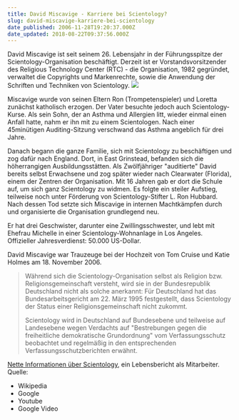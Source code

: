```yaml
---
title: David Miscavige - Karriere bei Scientology?
slug: david-miscavige-karriere-bei-scientology
date_published: 2006-11-28T19:20:37.000Z
date_updated: 2018-08-22T09:37:56.000Z
---
```


David Miscavige ist seit seinem 26. Lebensjahr in der Führungsspitze der Scientology-Organisation beschäftigt. Derzeit ist er Vorstandsvorsitzender des Religious Technology Center (RTC) - die Organisation, 1982 gegründet, verwaltet die Copyrights und Markenrechte, sowie die Anwendung der Schriften und Techniken von Scientology.
![](//img246.imageshack.us/img246/6021/scientologyna1.png)

Miscavige wurde von seinen Eltern Ron (Trompetenspieler) und Loretta zunächst katholisch erzogen. Der Vater besuchte jedoch auch Scientology-Kurse. Als sein Sohn, der an Asthma und Allergien litt, wieder einmal einen Anfall hatte, nahm er ihn mit zu einem Scientologen. Nach einer 45minütigen Auditing-Sitzung verschwand das Asthma angeblich für drei Jahre.

Danach begann die ganze Familie, sich mit Scientology zu beschäftigen und zog dafür nach England. Dort, in East Grinstead, befanden sich die höherrangigen Ausbildungsstätten. Als Zwölfjähriger "auditierte" David bereits selbst Erwachsene und zog später wieder nach Clearwater (Florida), einem der Zentren der Organisation. Mit 16 Jahren gab er dort die Schule auf, um sich ganz Scientology zu widmen. Es folgte ein steiler Aufstieg, teilweise noch unter Förderung von Scientology-Stifter L. Ron Hubbard. Nach dessen Tod setzte sich Miscavige in internen Machtkämpfen durch und organisierte die Organisation grundlegend neu.

Er hat drei Geschwister, darunter eine Zwillingsschwester, und lebt mit Ehefrau Michelle in einer Scientology-Wohnanlage in Los Angeles. Offizieller Jahresverdienst: 50.000 US-Dollar.

David Miscavige war Trauzeuge bei der Hochzeit von Tom Cruise und Katie Holmes am 18. November 2006.

> Während sich die Scientology-Organisation selbst als Religion bzw. Religionsgemeinschaft versteht, wird sie in der Bundesrepublik Deutschland nicht als solche anerkannt: Für Deutschland hat das Bundesarbeitsgericht am 22. März 1995 festgestellt, dass Scientology der Status einer Religionsgemeinschaft nicht zukommt.
> 
> Scientology wird in Deutschland auf Bundesebene und teilweise auf Landesebene wegen Verdachts auf "Bestrebungen gegen die freiheitliche demokratische Grundordnung" vom Verfassungsschutz beobachtet und regelmäßig in den entsprechenden Verfassungsschutzberichten erwähnt.

[Nette Informationen über Scientology](http://www.pewid.ch/SCI/jesse.html), ein Lebensbericht als Mitarbeiter.
Quelle:

- Wikipedia
- Google
- Youtube
- Google Video
